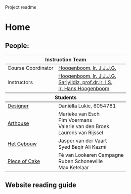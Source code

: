 Project readme
# Home


## People: 
<table width=100%>
    <thead >
        <tr class="header">
            <th colspan="2">Instruction Team</th>
        </tr>
    </thead>
    <tbody>
        <tr>
            <td>Course Coordinator</td>
            <td><a href="mailto:	J.J.J.G.Hoogenboom@tudelft.nl">Hoogenboom, Ir. J.J.J.G.</a></td>
        </tr>
        <tr>
            <td>Instructors</td>
            <td>
                <a href="mailto:J.J.J.G.Hoogenboom@tudelft.nl">Hoogenboom, Ir. J.J.J.G.</a><br>
                <a href="I.S.Sariyildiz@tudelft.nl">Sariyildiz, prof.dr.ir. I.S.</a><br>
                <a href="mailto:J.J.J.G.Hoogenboom@tudelft.nl">Ir. Hans Hoogenboom</a><br>
            </td>
         </tr>
    </tbody>
    <thead>
        <tr class="header">
            <th colspan="2">Students</th>
        </tr>
    </thead>
    <tbody>
        <tr>
            <td>
                <a href="https://github.com/shervinazadi/spatial_computing_18/tree/master/Accretio">Designer</a>
            </td>
            <td>
                Daniëlla Lukic, 6054781
            </td>
        </tr>
        <tr>
            <td>
                <a href="https://github.com/shervinazadi/spatial_computing_18/tree/master/Arthouse">Arthouse</a>
            </td>
            <td>
                Marieke van Esch<br>
                Pim Voermans<br>
                Valerie van den Broek <br>
                Laurens van Rijssel   
            </td>
        </tr>
        <tr>
            <td>
                <a href="https://github.com/shervinazadi/spatial_computing_18/tree/master/Het_Gebouw">Het Gebouw</a>
            </td>
            <td>
                Jasper van der Vaart <br>
                Syed Baqir Ali Kazmi
            </td>
        </tr>
        <tr>
            <td>
                <a href="https://github.com/shervinazadi/spatial_computing_18/tree/master/Piece_of_Cake">Piece of Cake</a>
            </td>
            <td>
                Fé van Lookeren Campagne <br>
                Ruben Schonewille <br>
                Max Ketelaar
            </td>
        </tr>
    </tbody>
</table>


## Website reading guide
